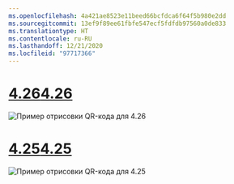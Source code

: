```yaml
---
ms.openlocfilehash: 4a421ae8523e11beed66bcfdca6f64f5b980e2dd
ms.sourcegitcommit: 13ef9f89ee61fbfe547ecf5fdfdb97560a0de833
ms.translationtype: HT
ms.contentlocale: ru-RU
ms.lasthandoff: 12/21/2020
ms.locfileid: "97717366"
---
```

# <a name="426"></a>[<span data-ttu-id="c53c6-101">4.26</span><span class="sxs-lookup"><span data-stu-id="c53c6-101">4.26</span></span>](#tab/426)

![Пример отрисовки QR-кода для 4.26](../images/qr-codes-img-02.png)

# <a name="425"></a>[<span data-ttu-id="c53c6-103">4.25</span><span class="sxs-lookup"><span data-stu-id="c53c6-103">4.25</span></span>](#tab/425)

![Пример отрисовки QR-кода для 4.25](../images/unreal-qr-render.PNG)

